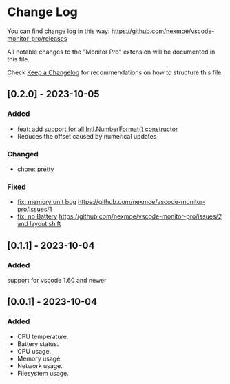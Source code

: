 # Change Log

You can find change log in this way: <https://github.com/nexmoe/vscode-monitor-pro/releases>

All notable changes to the "Monitor Pro" extension will be documented in this file.

Check [Keep a Changelog](http://keepachangelog.com/) for recommendations on how to structure this file.

## [0.2.0] - 2023-10-05

### Added

- [feat: add support for all Intl.NumberFormat() constructor](https://github.com/nexmoe/vscode-monitor-pro/commit/c7b576735412df620fc23f20691a317c4ac4071f)
- Reduces the offset caused by numerical updates

### Changed

- [chore: pretty](https://github.com/nexmoe/vscode-monitor-pro/commit/5ced3d8ad1175d7cd78d81de769d6a217c487921)

### Fixed

- [fix: memory unit bug](https://github.com/nexmoe/vscode-monitor-pro/commit/e91944fde51b5d2d016dbd34664ba2d165f76d57) <https://github.com/nexmoe/vscode-monitor-pro/issues/1>
- [fix: no Battery](https://github.com/nexmoe/vscode-monitor-pro/commit/358552999f3c3593daa976056e59fe8277610a19) <https://github.com/nexmoe/vscode-monitor-pro/issues/2> [and layout shift](https://github.com/nexmoe/vscode-monitor-pro/commit/358552999f3c3593daa976056e59fe8277610a19)

## [0.1.1] - 2023-10-04

### Added

support for vscode 1.60 and newer

## [0.0.1] - 2023-10-04

### Added

- CPU temperature.
- Battery status.
- CPU usage.
- Memory usage.
- Network usage.
- Filesystem usage.
